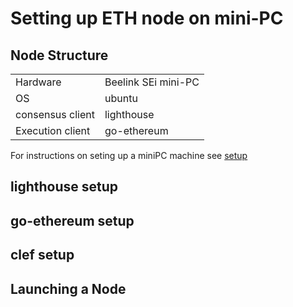 # Setting up ETH node on mini-PC


## Node Structure

|                   |             |
|-------------------|-------------|
| Hardware         |   Beelink SEi mini-PC |
|  OS              |   ubuntu     |
| consensus client |  lighthouse |
| Execution client | go-ethereum |

For instructions on seting up a miniPC machine see [setup](https://github.com/Ramzgate/node_setup/blob/main/miniPC_machine.md)


## lighthouse setup



## go-ethereum setup

<link rel="shortcut icon" href="/static/shared/icon/favicon.ico">
    
  
<link rel="canonical" href="https://pkg.go.dev/github.com/ethereum/go-ethereum">
  

<link href="/static/frontend/frontend.min.css?version=prod-frontend-00080-pon" rel="stylesheet">
    
<title>ethereum package - github.com/ethereum/go-ethereum - Go Packages</title>

<link href="/static/frontend/unit/unit.min.css?version=prod-frontend-00080-pon" rel="stylesheet">
  
<link href="/static/frontend/unit/main/main.min.css?version=prod-frontend-00080-pon" rel="stylesheet">



## clef setup

## Launching a Node